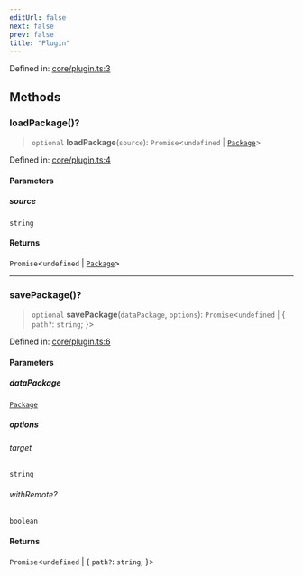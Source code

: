 ```yaml
---
editUrl: false
next: false
prev: false
title: "Plugin"
---
```


Defined in: [core/plugin.ts:3](https://github.com/datisthq/dpkit/blob/7a3ebb9422265a09d2e84e0952d10e0101139f80/core/plugin.ts#L3)

## Methods

### loadPackage()?

> `optional` **loadPackage**(`source`): `Promise`\<`undefined` \| [`Package`](/reference/_dpkit/core/package/)\>

Defined in: [core/plugin.ts:4](https://github.com/datisthq/dpkit/blob/7a3ebb9422265a09d2e84e0952d10e0101139f80/core/plugin.ts#L4)

#### Parameters

##### source

`string`

#### Returns

`Promise`\<`undefined` \| [`Package`](/reference/_dpkit/core/package/)\>

***

### savePackage()?

> `optional` **savePackage**(`dataPackage`, `options`): `Promise`\<`undefined` \| \{ `path?`: `string`; \}\>

Defined in: [core/plugin.ts:6](https://github.com/datisthq/dpkit/blob/7a3ebb9422265a09d2e84e0952d10e0101139f80/core/plugin.ts#L6)

#### Parameters

##### dataPackage

[`Package`](/reference/_dpkit/core/package/)

##### options

###### target

`string`

###### withRemote?

`boolean`

#### Returns

`Promise`\<`undefined` \| \{ `path?`: `string`; \}\>
